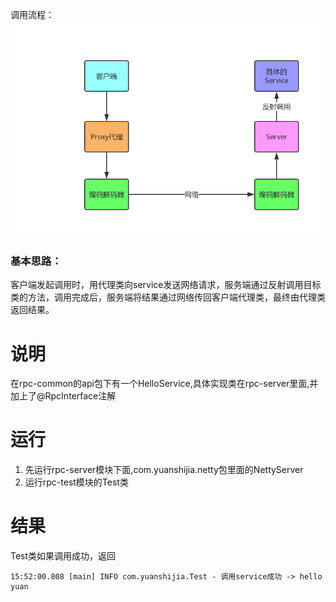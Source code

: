 
调用流程：
![](my-rpc.png)

### 基本思路：
  客户端发起调用时，用代理类向service发送网络请求，服务端通过反射调用目标类的方法，调用完成后，服务端将结果通过网络传回客户端代理类，最终由代理类返回结果。
  
# 说明
在rpc-common的api包下有一个HelloService,具体实现类在rpc-server里面,并加上了@RpcInterface注解  
  
# 运行
1. 先运行rpc-server模块下面,com.yuanshijia.netty包里面的NettyServer
2. 运行rpc-test模块的Test类


# 结果
Test类如果调用成功，返回
```
15:52:00.808 [main] INFO com.yuanshijia.Test - 调用service成功 -> hello yuan
```

  